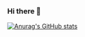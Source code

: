 ### Hi there 👋

[![Anurag's GitHub stats](https://github-readme-stats.vercel.app/api?username=edubarr)](https://github.com/anuraghazra/github-readme-stats)

<!--
**edubarr/edubarr** is a ✨ _special_ ✨ repository because its `README.md` (this file) appears on your GitHub profile.

Here are some ideas to get you started:

- 🔭 I’m currently working on ...
- 🌱 I’m currently learning ...
- 👯 I’m looking to collaborate on ...
- 🤔 I’m looking for help with ...
- 💬 Ask me about ...
- 📫 How to reach me: ...
- 😄 Pronouns: ...
- ⚡ Fun fact: ...
-->
